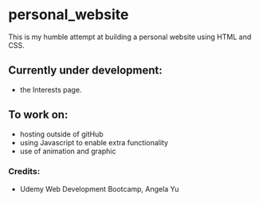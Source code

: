 # personal_website


This is my humble attempt at building a personal website using HTML and CSS. 


## Currently under development:
- the Interests page.

## To work on:
- hosting outside of gitHub
- using Javascript to enable extra functionality 
- use of animation and graphic 




### Credits:
- Udemy Web Development Bootcamp, Angela Yu
